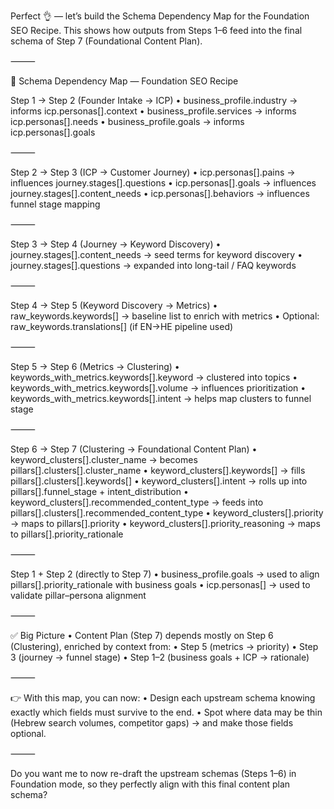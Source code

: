 Perfect 👌 — let’s build the Schema Dependency Map for the Foundation SEO Recipe.
This shows how outputs from Steps 1–6 feed into the final schema of Step 7 (Foundational Content Plan).

⸻

🔗 Schema Dependency Map — Foundation SEO Recipe

Step 1 → Step 2 (Founder Intake → ICP)
	•	business_profile.industry → informs icp.personas[].context
	•	business_profile.services → informs icp.personas[].needs
	•	business_profile.goals → informs icp.personas[].goals

⸻

Step 2 → Step 3 (ICP → Customer Journey)
	•	icp.personas[].pains → influences journey.stages[].questions
	•	icp.personas[].goals → influences journey.stages[].content_needs
	•	icp.personas[].behaviors → influences funnel stage mapping

⸻

Step 3 → Step 4 (Journey → Keyword Discovery)
	•	journey.stages[].content_needs → seed terms for keyword discovery
	•	journey.stages[].questions → expanded into long-tail / FAQ keywords

⸻

Step 4 → Step 5 (Keyword Discovery → Metrics)
	•	raw_keywords.keywords[] → baseline list to enrich with metrics
	•	Optional: raw_keywords.translations[] (if EN→HE pipeline used)

⸻

Step 5 → Step 6 (Metrics → Clustering)
	•	keywords_with_metrics.keywords[].keyword → clustered into topics
	•	keywords_with_metrics.keywords[].volume → influences prioritization
	•	keywords_with_metrics.keywords[].intent → helps map clusters to funnel stage

⸻

Step 6 → Step 7 (Clustering → Foundational Content Plan)
	•	keyword_clusters[].cluster_name → becomes pillars[].clusters[].cluster_name
	•	keyword_clusters[].keywords[] → fills pillars[].clusters[].keywords[]
	•	keyword_clusters[].intent → rolls up into pillars[].funnel_stage + intent_distribution
	•	keyword_clusters[].recommended_content_type → feeds into pillars[].clusters[].recommended_content_type
	•	keyword_clusters[].priority → maps to pillars[].priority
	•	keyword_clusters[].priority_reasoning → maps to pillars[].priority_rationale

⸻

Step 1 + Step 2 (directly to Step 7)
	•	business_profile.goals → used to align pillars[].priority_rationale with business goals
	•	icp.personas[] → used to validate pillar–persona alignment

⸻

✅ Big Picture
	•	Content Plan (Step 7) depends mostly on Step 6 (Clustering), enriched by context from:
	•	Step 5 (metrics → priority)
	•	Step 3 (journey → funnel stage)
	•	Step 1–2 (business goals + ICP → rationale)

⸻

👉 With this map, you can now:
	•	Design each upstream schema knowing exactly which fields must survive to the end.
	•	Spot where data may be thin (Hebrew search volumes, competitor gaps) → and make those fields optional.

⸻

Do you want me to now re-draft the upstream schemas (Steps 1–6) in Foundation mode, so they perfectly align with this final content plan schema?